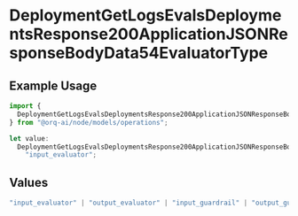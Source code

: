 # DeploymentGetLogsEvalsDeploymentsResponse200ApplicationJSONResponseBodyData54EvaluatorType

## Example Usage

```typescript
import {
  DeploymentGetLogsEvalsDeploymentsResponse200ApplicationJSONResponseBodyData54EvaluatorType,
} from "@orq-ai/node/models/operations";

let value:
  DeploymentGetLogsEvalsDeploymentsResponse200ApplicationJSONResponseBodyData54EvaluatorType =
    "input_evaluator";
```

## Values

```typescript
"input_evaluator" | "output_evaluator" | "input_guardrail" | "output_guardrail"
```